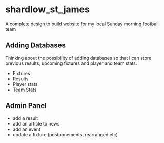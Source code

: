 # shardlow_st_james

A complete design to build website for my local Sunday morning football team

## Adding Databases

Thinking about the possibility of adding databases so that I can store previous results, upcoming fixtures and player and team stats.

- Fixtures
- Results
- Player stats
- Team Stats

## Admin Panel

- add a result
- add an article to news
- add an event
- update a fixture (postponements, rearranged etc)
